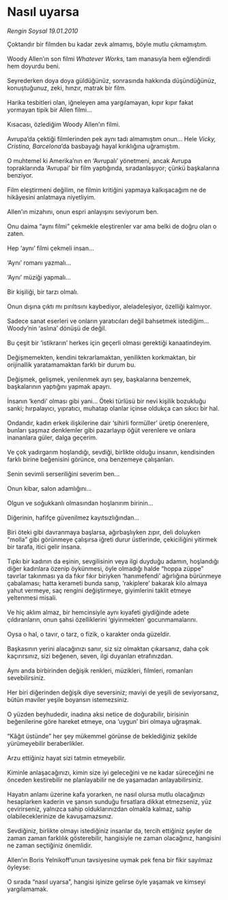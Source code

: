 # Nasıl uyarsa

*Rengin Soysal 19.01.2010*

<div class="taraf_structure_2col_1zq">
<div class="margen_n">



 <p>Çoktandır bir filmden bu kadar zevk almamış, böyle mutlu çıkmamıştım. <br/><br/>Woody Allen’ın son filmi <i>Whatever Works,</i> tam manasıyla hem eğlendirdi hem doyurdu beni. <br/><br/>Seyrederken doya doya güldüğünüz, sonrasında hakkında düşündüğünüz, konuştuğunuz, zeki, hınzır, matrak bir film. <br/><br/>Harika tesbitleri olan, iğneleyen ama yargılamayan, kıpır kıpır fakat yormayan tipik bir Allen filmi... <br/><br/>Kısacası, özlediğim Woody Allen’ın filmi. <br/><br/>Avrupa’da çektiği filmlerinden pek aynı tadı almamıştım onun... Hele <i>Vicky, Cristina, Barcelona</i>’da basbayağı hayal kırıklığına uğramıştım. <br/><br/>O muhtemel ki Amerika’nın en ‘Avrupalı’ yönetmeni, ancak Avrupa topraklarında ‘Avrupai’ bir film yaptığında, sıradanlaşıyor; çünkü başkalarına benziyor. <br/><br/>Film eleştirmeni değilim, ne filmin kritiğini yapmaya kalkışacağım ne de hikâyesini anlatmaya niyetliyim. <br/><br/>Allen’ın mizahını, onun espri anlayışını seviyorum ben. <br/><br/>Onu daima “aynı filmi” çekmekle eleştirenler var ama belki de doğru olan o zaten. <br/><br/>Hep ‘aynı’ filmi çekmeli insan... <br/><br/>‘Aynı’ romanı yazmalı... <br/><br/>‘Aynı’ müziği yapmalı... <br/><br/>Bir kişiliği, bir tarzı olmalı. <br/><br/>Onun dışına çıktı mı pırıltısını kaybediyor, aleladeleşiyor, özelliği kalmıyor. <br/><br/>Sadece sanat eserleri ve onların yaratıcıları değil bahsetmek istediğim... Woody’nin ‘aslına’ dönüşü de değil. <br/><br/>Bu çeşit bir ‘istikrarın’ herkes için geçerli olması gerektiği kanaatindeyim. <br/><br/>Değişmemekten, kendini tekrarlamaktan, yenilikten korkmaktan, bir orijinallik yaratamamaktan farklı bir durum bu. <br/><br/>Değişmek, gelişmek, yenilenmek ayrı şey, başkalarına benzemek, başkalarının yaptığını yapmak apayrı. <br/><br/>İnsanın ‘kendi’ olması gibi yani... Öteki türlüsü bir nevi kişilik bozukluğu sanki; hırpalayıcı, yıpratıcı, muhatap olanlar içinse oldukça can sıkıcı bir hal. <br/><br/>Ondandır, kadın erkek ilişkilerine dair ‘sihirli formüller’ üretip önerenlere, bunları şaşmaz denklemler gibi pazarlayıp öğüt verenlere ve onlara inananlara güler, dalga geçerim. <br/><br/>Ve çok yadırgarım hoşlandığı, sevdiği, birlikte olduğu insanın, kendisinden farklı birine beğenisini görünce, ona benzemeye çalışanları. <br/><br/>Senin sevimli serseriliğini severim ben... <br/><br/>Onun kibar, salon adamlığını... <br/><br/>Olgun ve soğukkanlı olmasından hoşlanırım birinin... <br/><br/>Diğerinin, hafifçe güvenilmez kayıtsızlığından... <br/><br/>Biri öteki gibi davranmaya başlarsa, ağırbaşlıyken zıpır, deli doluyken “molla” gibi görünmeye çalışırsa iğreti durur üstlerinde, çekiciliğini yitirmek bir tarafa, itici gelir insana. <br/><br/>Tıpkı bir kadının da eşinin, sevgilisinin veya ilgi duyduğu adamın, hoşlandığı diğer kadınlara özenip öykünmesi, öyle olmadığı halde “hoppa züppe” tavırlar takınması ya da fıkır fıkır biriyken ‘hanımefendi’ ağırlığına bürünmeye çabalaması; hatta kerameti bunda sanıp, ‘rakiplere’ bakarak kilo almaya yahut vermeye, saç rengini değiştirmeye, giyimlerini taklit etmeye yeltenmesi misali. <br/><br/>Ve hiç aklım almaz, bir hemcinsiyle aynı kıyafeti giydiğinde adete çıldıranların, onun şahsi özelliklerini ‘giyinmekten’ gocunmamalarını. <br/><br/>Oysa o hal, o tavır, o tarz, o fizik, o karakter onda güzeldir. <br/><br/>Başkasının yerini alacağınızı sanır, siz siz olmaktan çıkarsanız, daha çok kaçırırsınız, sizi beğenen, seven, ilgi duyanları etrafınızdan. <br/><br/>Aynı anda birbirinden değişik renkleri, müzikleri, filmleri, romanları sevebilirsiniz. <br/><br/>Her biri diğerinden değişik diye seversiniz; maviyi de yeşili de seviyorsanız, bütün maviler yeşile boyansın istemezsiniz. <br/><br/>O yüzden beyhudedir, inadına aksi netice de doğurabilir, birisinin beğenilerine göre hareket etmeye, ona ‘uygun’ biri olmaya uğraşmak. <br/><br/>“Kâğıt üstünde” her şey mükemmel görünse de beklediğiniz şekilde yürümeyebilir beraberlikler. <br/><br/>Arzu ettiğiniz hayat sizi tatmin etmeyebilir. <br/><br/>Kiminle anlaşacağınızı, kimin size iyi geleceğini ve ne kadar süreceğini ne önceden kestirebilir ne planlayabilir ne de yaşamadan anlayabilirsiniz. <br/><br/>Hayatın anlamı üzerine kafa yorarken, ne nasıl olursa mutlu olacağınızı hesaplarken kaderin ve şansın sunduğu fırsatlara dikkat etmezseniz, yüz çevirirseniz, yalnızca sahip olduklarınızdan olmakla kalmaz, sahip olabileceklerinize de kavuşamazsınız. <br/><br/>Sevdiğiniz, birlikte olmayı istediğiniz insanlar da, tercih ettiğiniz şeyler de zaman zaman farklılık gösterebilir, hangisiyle ne zaman olacağınız, hangisini ne zaman seçtiğiniz önemlidir. <br/><br/>Allen’ın Boris Yelnikoff’unun tavsiyesine uymak pek fena bir fikir sayılmaz öyleyse: <br/><br/>O sırada “nasıl uyarsa”, hangisi işinize gelirse öyle yaşamak ve kimseyi yargılamamak.</p>
<br/>
<br/>
<br/>



<br/>


<div id="taraf_not">
</div>

</div>


</div>
